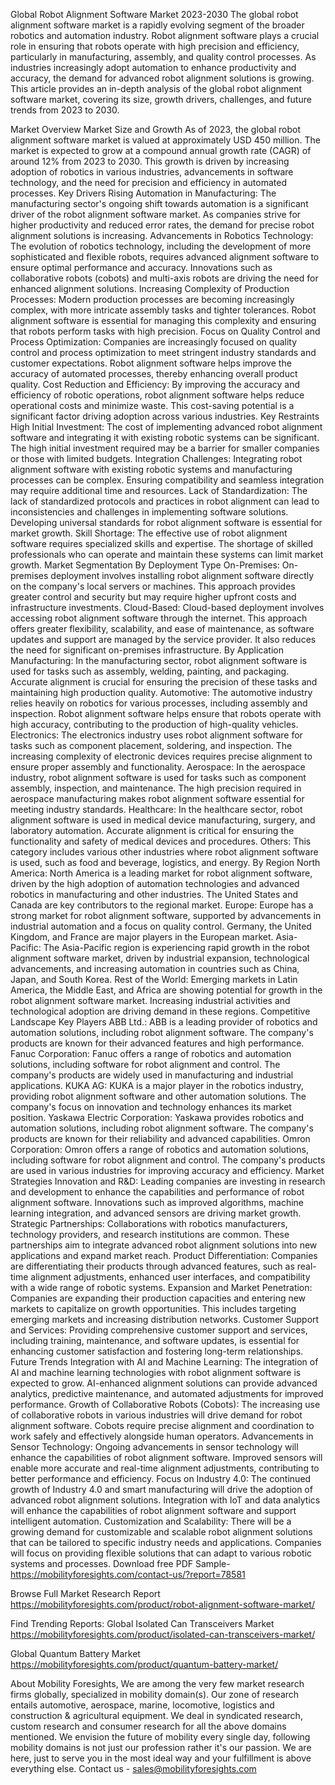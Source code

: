 Global Robot Alignment Software Market 2023-2030
The global robot alignment software market is a rapidly evolving segment of the broader robotics and automation industry. Robot alignment software plays a crucial role in ensuring that robots operate with high precision and efficiency, particularly in manufacturing, assembly, and quality control processes. As industries increasingly adopt automation to enhance productivity and accuracy, the demand for advanced robot alignment solutions is growing. This article provides an in-depth analysis of the global robot alignment software market, covering its size, growth drivers, challenges, and future trends from 2023 to 2030.

Market Overview
Market Size and Growth
As of 2023, the global robot alignment software market is valued at approximately USD 450 million. The market is expected to grow at a compound annual growth rate (CAGR) of around 12% from 2023 to 2030. This growth is driven by increasing adoption of robotics in various industries, advancements in software technology, and the need for precision and efficiency in automated processes.
Key Drivers
Rising Automation in Manufacturing: The manufacturing sector's ongoing shift towards automation is a significant driver of the robot alignment software market. As companies strive for higher productivity and reduced error rates, the demand for precise robot alignment solutions is increasing.
Advancements in Robotics Technology: The evolution of robotics technology, including the development of more sophisticated and flexible robots, requires advanced alignment software to ensure optimal performance and accuracy. Innovations such as collaborative robots (cobots) and multi-axis robots are driving the need for enhanced alignment solutions.
Increasing Complexity of Production Processes: Modern production processes are becoming increasingly complex, with more intricate assembly tasks and tighter tolerances. Robot alignment software is essential for managing this complexity and ensuring that robots perform tasks with high precision.
Focus on Quality Control and Process Optimization: Companies are increasingly focused on quality control and process optimization to meet stringent industry standards and customer expectations. Robot alignment software helps improve the accuracy of automated processes, thereby enhancing overall product quality.
Cost Reduction and Efficiency: By improving the accuracy and efficiency of robotic operations, robot alignment software helps reduce operational costs and minimize waste. This cost-saving potential is a significant factor driving adoption across various industries.
Key Restraints
High Initial Investment: The cost of implementing advanced robot alignment software and integrating it with existing robotic systems can be significant. The high initial investment required may be a barrier for smaller companies or those with limited budgets.
Integration Challenges: Integrating robot alignment software with existing robotic systems and manufacturing processes can be complex. Ensuring compatibility and seamless integration may require additional time and resources.
Lack of Standardization: The lack of standardized protocols and practices in robot alignment can lead to inconsistencies and challenges in implementing software solutions. Developing universal standards for robot alignment software is essential for market growth.
Skill Shortage: The effective use of robot alignment software requires specialized skills and expertise. The shortage of skilled professionals who can operate and maintain these systems can limit market growth.
Market Segmentation
By Deployment Type
On-Premises: On-premises deployment involves installing robot alignment software directly on the company's local servers or machines. This approach provides greater control and security but may require higher upfront costs and infrastructure investments.
Cloud-Based: Cloud-based deployment involves accessing robot alignment software through the internet. This approach offers greater flexibility, scalability, and ease of maintenance, as software updates and support are managed by the service provider. It also reduces the need for significant on-premises infrastructure.
By Application
Manufacturing: In the manufacturing sector, robot alignment software is used for tasks such as assembly, welding, painting, and packaging. Accurate alignment is crucial for ensuring the precision of these tasks and maintaining high production quality.
Automotive: The automotive industry relies heavily on robotics for various processes, including assembly and inspection. Robot alignment software helps ensure that robots operate with high accuracy, contributing to the production of high-quality vehicles.
Electronics: The electronics industry uses robot alignment software for tasks such as component placement, soldering, and inspection. The increasing complexity of electronic devices requires precise alignment to ensure proper assembly and functionality.
Aerospace: In the aerospace industry, robot alignment software is used for tasks such as component assembly, inspection, and maintenance. The high precision required in aerospace manufacturing makes robot alignment software essential for meeting industry standards.
Healthcare: In the healthcare sector, robot alignment software is used in medical device manufacturing, surgery, and laboratory automation. Accurate alignment is critical for ensuring the functionality and safety of medical devices and procedures.
Others: This category includes various other industries where robot alignment software is used, such as food and beverage, logistics, and energy.
By Region
North America: North America is a leading market for robot alignment software, driven by the high adoption of automation technologies and advanced robotics in manufacturing and other industries. The United States and Canada are key contributors to the regional market.
Europe: Europe has a strong market for robot alignment software, supported by advancements in industrial automation and a focus on quality control. Germany, the United Kingdom, and France are major players in the European market.
Asia-Pacific: The Asia-Pacific region is experiencing rapid growth in the robot alignment software market, driven by industrial expansion, technological advancements, and increasing automation in countries such as China, Japan, and South Korea.
Rest of the World: Emerging markets in Latin America, the Middle East, and Africa are showing potential for growth in the robot alignment software market. Increasing industrial activities and technological adoption are driving demand in these regions.
Competitive Landscape
Key Players
ABB Ltd.: ABB is a leading provider of robotics and automation solutions, including robot alignment software. The company's products are known for their advanced features and high performance.
Fanuc Corporation: Fanuc offers a range of robotics and automation solutions, including software for robot alignment and control. The company's products are widely used in manufacturing and industrial applications.
KUKA AG: KUKA is a major player in the robotics industry, providing robot alignment software and other automation solutions. The company's focus on innovation and technology enhances its market position.
Yaskawa Electric Corporation: Yaskawa provides robotics and automation solutions, including robot alignment software. The company's products are known for their reliability and advanced capabilities.
Omron Corporation: Omron offers a range of robotics and automation solutions, including software for robot alignment and control. The company's products are used in various industries for improving accuracy and efficiency.
Market Strategies
Innovation and R&D: Leading companies are investing in research and development to enhance the capabilities and performance of robot alignment software. Innovations such as improved algorithms, machine learning integration, and advanced sensors are driving market growth.
Strategic Partnerships: Collaborations with robotics manufacturers, technology providers, and research institutions are common. These partnerships aim to integrate advanced robot alignment solutions into new applications and expand market reach.
Product Differentiation: Companies are differentiating their products through advanced features, such as real-time alignment adjustments, enhanced user interfaces, and compatibility with a wide range of robotic systems.
Expansion and Market Penetration: Companies are expanding their production capacities and entering new markets to capitalize on growth opportunities. This includes targeting emerging markets and increasing distribution networks.
Customer Support and Services: Providing comprehensive customer support and services, including training, maintenance, and software updates, is essential for enhancing customer satisfaction and fostering long-term relationships.
Future Trends
Integration with AI and Machine Learning: The integration of AI and machine learning technologies with robot alignment software is expected to grow. AI-enhanced alignment solutions can provide advanced analytics, predictive maintenance, and automated adjustments for improved performance.
Growth of Collaborative Robots (Cobots): The increasing use of collaborative robots in various industries will drive demand for robot alignment software. Cobots require precise alignment and coordination to work safely and effectively alongside human operators.
Advancements in Sensor Technology: Ongoing advancements in sensor technology will enhance the capabilities of robot alignment software. Improved sensors will enable more accurate and real-time alignment adjustments, contributing to better performance and efficiency.
Focus on Industry 4.0: The continued growth of Industry 4.0 and smart manufacturing will drive the adoption of advanced robot alignment solutions. Integration with IoT and data analytics will enhance the capabilities of robot alignment software and support intelligent automation.
Customization and Scalability: There will be a growing demand for customizable and scalable robot alignment solutions that can be tailored to specific industry needs and applications. Companies will focus on providing flexible solutions that can adapt to various robotic systems and processes.
Download free PDF Sample- https://mobilityforesights.com/contact-us/?report=78581



Browse Full Market Research Report 
https://mobilityforesights.com/product/robot-alignment-software-market/


Find Trending Reports:
Global Isolated Can Transceivers Market 
https://mobilityforesights.com/product/isolated-can-transceivers-market/


Global Quantum Battery Market
https://mobilityforesights.com/product/quantum-battery-market/





About Mobility Foresights,
We are among the very few market research firms globally, specialized in mobility domain(s). Our zone of research entails automotive, aerospace, marine, locomotive, logistics and construction & agricultural equipment. We deal in syndicated research, custom research and consumer research for all the above domains mentioned.
We envision the future of mobility every single day, following mobility domains is not just our profession rather it's our passion. We are here, just to serve you in the most ideal way and your fulfillment is above everything else. Contact us -  sales@mobilityforesights.com 
